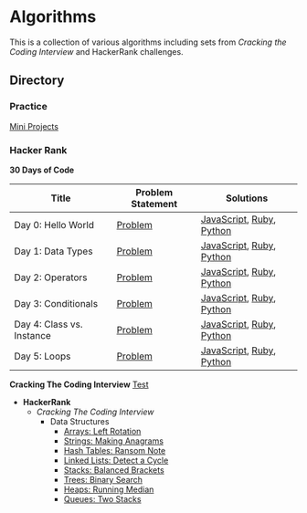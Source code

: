 # Algorithms

This is a collection of various algorithms including sets from _Cracking the Coding Interview_ and HackerRank challenges.

## Directory

### Practice

[Mini Projects](practice/mini_projects)

### Hacker Rank

**30 Days of Code**

|          Title      |                            Problem Statement                    |                         Solutions                                      |
|---------------------|-----------------------------------------------------------------|------------------------------------------------------------------------|
|Day 0: Hello World   |[Problem](hackerrank/30_days_of_code/day0_hello_world/problem.md)|[JavaScript](hackerrank/30_days_of_code/day0_hello_world/hello_world.js), [Ruby](hackerrank/30_days_of_code/day0_hello_world/hello_world.rb), [Python](hackerrank/30_days_of_code/day0_hello_world/hello_world.py)                         |
|Day 1: Data Types    |[Problem](hackerrank/30_days_of_code/day1_data_types/problem.md)|[JavaScript](hackerrank/30_days_of_code/day1_data_types/data_types.js), [Ruby](hackerrank/30_days_of_code/day1_data_types/data_types.rb), [Python](hackerrank/30_days_of_code/day1_data_types/data_types.py)                             |
|Day 2: Operators     |[Problem](hackerrank/30_days_of_code/day2_operators/problem.md)|[JavaScript](hackerrank/30_days_of_code/day2_operators/operators.js), [Ruby](hackerrank/30_days_of_code/day2_operators/operators.rb), [Python](hackerrank/30_days_of_code/day2_operators/operators.py)                                       |
|Day 3: Conditionals  |[Problem](hackerrank/30_days_of_code/day3_conditionals/problem.md)|[JavaScript](hackerrank/30_days_of_code/day3_conditionals/conditionals.js), [Ruby](hackerrank/30_days_of_code/day3_conditionals/conditionals.rb), [Python](hackerrank/30_days_of_code/day3_conditionals/conditionals.py)                   |
|Day 4: Class vs. Instance |[Problem](hackerrank/30_days_of_code/day4_class_vs_instance/problem.md)|[JavaScript](hackerrank/30_days_of_code/day4_class_vs_instance/class_vs_instance.js), [Ruby](hackerrank/30_days_of_code/day4_class_vs_instance/class_vs_instance.rb), [Python](hackerrank/30_days_of_code/day4_class_vs_instance/class_vs_instance.py)                                                                                         |
|Day 5: Loops |[Problem](hackerrank/30_days_of_code/day5_loops/problem.md)|[JavaScript](hackerrank/30_days_of_code/day5_loops/loops.js), [Ruby](hackerrank/30_days_of_code/day5_loops/loops.rb), [Python](hackerrank/30_days_of_code/day5_loops/loops.py)                                                       |

**Cracking The Coding Interview**
[Test](cracking_the_coding_interview)

* **HackerRank**
  * _Cracking The Coding Interview_
    * Data Structures
      * [Arrays: Left Rotation](https://github.com/addriv/algorithms/blob/master/hackerrank/cracking_the_coding_interview/data_structures/arrays_left_rotation/problem.md)
      * [Strings: Making Anagrams](https://github.com/addriv/algorithms/blob/master/hackerrank/cracking_the_coding_interview/data_structures/strings_making_anagrams/problem.md)
      * [Hash Tables: Ransom Note](https://github.com/addriv/algorithms/blob/master/hackerrank/cracking_the_coding_interview/data_structures/hash_tables_ransom_note/problem.md)
      * [Linked Lists: Detect a Cycle](https://github.com/addriv/algorithms/blob/master/hackerrank/cracking_the_coding_interview/data_structures/linked_lists_detect_cycle/problem.md)
      * [Stacks: Balanced Brackets](https://github.com/addriv/algorithms/blob/master/hackerrank/cracking_the_coding_interview/data_structures/stacks_balanced_brackets/problem.md)
      * [Trees: Binary Search](https://github.com/addriv/algorithms/blob/master/hackerrank/cracking_the_coding_interview/data_structures/trees_binary_search/problem.md)
      * [Heaps: Running Median](https://github.com/addriv/algorithms/blob/master/hackerrank/cracking_the_coding_interview/data_structures/heaps_running_median/problem.md)
      * [Queues: Two Stacks](https://github.com/addriv/algorithms/blob/master/hackerrank/cracking_the_coding_interview/data_structures/queues_two_stacks/problem.md)